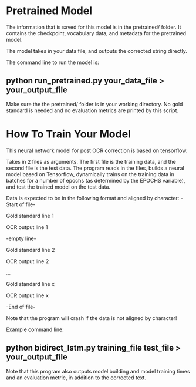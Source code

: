 # Pretrained Model
The information that is saved for this model is in the pretrained/ folder. It contains the checkpoint, vocabulary data, and metadata for the pretrained model.

The model takes in your data file, and outputs the corrected string directly.

The command line to run the model is:

## python run_pretrained.py your_data_file > your_output_file

Make sure the the pretrained/ folder is in your working directory. No gold standard is needed and no evaluation metrics are printed by this script.

# How To Train Your Model
This neural network model for post OCR correction is based on tensorflow.

Takes in 2 files as arguments. The first file is the training data, and the second file is the test data. 
The program reads in the files, builds a neural model based on Tensorflow, dynamically trains on the training data
in batches for a number of epochs (as determined by the EPOCHS variable), and test the trained model on the test data.

Data is expected to be in the following format and aligned by character:
-Start of file-

Gold standard line 1

OCR output line 1

-empty line-

Gold standard line 2

OCR output line 2

...

Gold standard line x

OCR output line x

-End of file-

Note that the program will crash if the data is not aligned by character!

Example command line:

## python bidirect_lstm.py training_file test_file > your_output_file

Note that this program also outputs model building and model training times and an evaluation metric, in addition to the corrected text.
